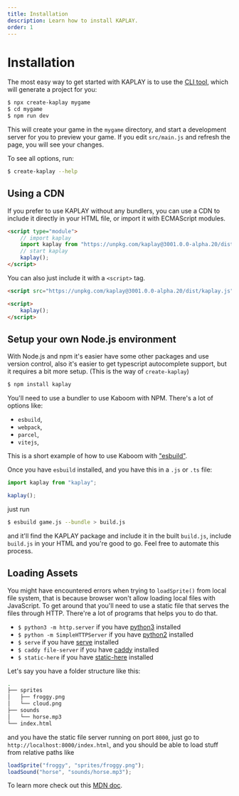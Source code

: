 ```yaml
---
title: Installation
description: Learn how to install KAPLAY.
order: 1
---
```


# Installation

The most easy way to get started with KAPLAY is to use the
[CLI tool](https://www.npmjs.com/package/create-kaplay), which will generate a
project for you:

```sh
$ npx create-kaplay mygame
$ cd mygame
$ npm run dev
```

This will create your game in the `mygame` directory, and start a development
server for you to preview your game. If you edit `src/main.js` and refresh the
page, you will see your changes.

To see all options, run:

```sh
$ create-kaplay --help
```

## Using a CDN

If you prefer to use KAPLAY without any bundlers, you can use a CDN to include
it directly in your HTML file, or import it with ECMAScript modules.

```html
<script type="module">
    // import kaplay
    import kaplay from "https://unpkg.com/kaplay@3001.0.0-alpha.20/dist/kaplay.mjs";
    // start kaplay
    kaplay();
</script>
```

You can also just include it with a `<script>` tag.

```html
<script src="https://unpkg.com/kaplay@3001.0.0-alpha.20/dist/kaplay.js"></script>

<script>
    kaplay();
</script>
```

## Setup your own Node.js environment

With Node.js and npm it's easier have some other packages and use version
control, also it's easier to get typescript autocomplete support, but it
requires a bit more setup. (This is the way of `create-kaplay`)

```sh
$ npm install kaplay
```

You'll need to use a bundler to use Kaboom with NPM. There's a lot of options
like:

- `esbuild`,
- `webpack`,
- `parcel`,
- `vitejs`,

This is a short example of how to use Kaboom with
["esbuild"](https://esbuild.github.io/).

Once you have `esbuild` installed, and you have this in a `.js` or `.ts` file:

```js
import kaplay from "kaplay";

kaplay();
```

just run

```sh
$ esbuild game.js --bundle > build.js
```

and it'll find the KAPLAY package and include it in the built `build.js`,
include `build.js` in your HTML and you're good to go. Feel free to automate
this process.

## Loading Assets

You might have encountered errors when trying to `loadSprite()` from local file
system, that is because browser won't allow loading local files with JavaScript.
To get around that you'll need to use a static file that serves the files
through HTTP. There're a lot of programs that helps you to do that.

- `$ python3 -m http.server` if you have [python3](https://www.python.org)
  installed
- `$ python -m SimpleHTTPServer` if you have [python2](https://www.python.org)
  installed
- `$ serve` if you have [serve](https://github.com/vercel/serve) installed
- `$ caddy file-server` if you have [caddy](https://caddyserver.com/) installed
- `$ static-here` if you have
  [static-here](https://github.com/amasad/static-here) installed

Let's say you have a folder structure like this:

```sh
.
├── sprites
│   ├── froggy.png
│   └── cloud.png
├── sounds
│   └── horse.mp3
└── index.html
```

and you have the static file server running on port `8000`, just go to
`http://localhost:8000/index.html`, and you should be able to load stuff from
relative paths like

```js
loadSprite("froggy", "sprites/froggy.png");
loadSound("horse", "sounds/horse.mp3");
```

To learn more check out this
[MDN doc](https://developer.mozilla.org/en-US/docs/Learn/Common_questions/set_up_a_local_testing_server).
